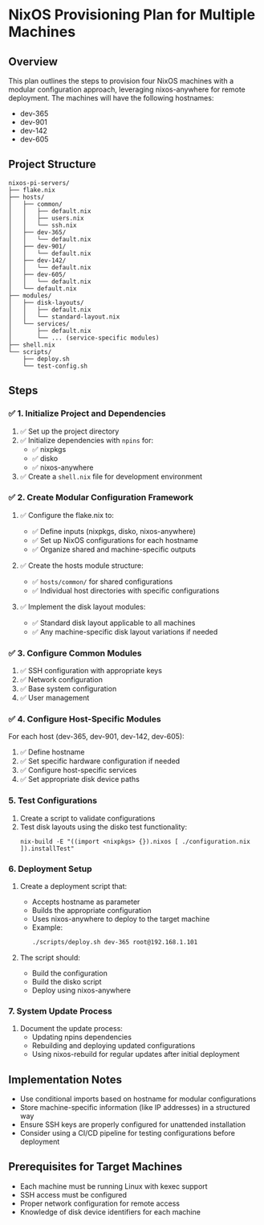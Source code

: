 # NixOS Provisioning Plan for Multiple Machines

## Overview

This plan outlines the steps to provision four NixOS machines with a modular configuration approach, leveraging nixos-anywhere for remote deployment. The machines will have the following hostnames:

- dev-365
- dev-901
- dev-142
- dev-605

## Project Structure

```
nixos-pi-servers/
├── flake.nix
├── hosts/
│   ├── common/
│   │   ├── default.nix
│   │   ├── users.nix
│   │   └── ssh.nix
│   ├── dev-365/
│   │   └── default.nix
│   ├── dev-901/
│   │   └── default.nix
│   ├── dev-142/
│   │   └── default.nix
│   ├── dev-605/
│   │   └── default.nix
│   └── default.nix
├── modules/
│   ├── disk-layouts/
│   │   ├── default.nix
│   │   └── standard-layout.nix
│   └── services/
│       ├── default.nix
│       └── ... (service-specific modules)
├── shell.nix
└── scripts/
    ├── deploy.sh
    └── test-config.sh
```

## Steps

### ✅ 1. Initialize Project and Dependencies

1. ✅ Set up the project directory
2. ✅ Initialize dependencies with `npins` for:
   - ✅ nixpkgs
   - ✅ disko
   - ✅ nixos-anywhere
3. ✅ Create a `shell.nix` file for development environment

### ✅ 2. Create Modular Configuration Framework

1. ✅ Configure the flake.nix to:

   - ✅ Define inputs (nixpkgs, disko, nixos-anywhere)
   - ✅ Set up NixOS configurations for each hostname
   - ✅ Organize shared and machine-specific outputs

2. ✅ Create the hosts module structure:

   - ✅ `hosts/common/` for shared configurations
   - ✅ Individual host directories with specific configurations

3. ✅ Implement the disk layout modules:
   - ✅ Standard disk layout applicable to all machines
   - ✅ Any machine-specific disk layout variations if needed

### ✅ 3. Configure Common Modules

1. ✅ SSH configuration with appropriate keys
2. ✅ Network configuration
3. ✅ Base system configuration
4. ✅ User management

### ✅ 4. Configure Host-Specific Modules

For each host (dev-365, dev-901, dev-142, dev-605):

1. ✅ Define hostname
2. ✅ Set specific hardware configuration if needed
3. ✅ Configure host-specific services
4. ✅ Set appropriate disk device paths

### 5. Test Configurations

1. Create a script to validate configurations
2. Test disk layouts using the disko test functionality:
   ```
   nix-build -E "((import <nixpkgs> {}).nixos [ ./configuration.nix ]).installTest"
   ```

### 6. Deployment Setup

1. Create a deployment script that:

   - Accepts hostname as parameter
   - Builds the appropriate configuration
   - Uses nixos-anywhere to deploy to the target machine
   - Example:
     ```sh
     ./scripts/deploy.sh dev-365 root@192.168.1.101
     ```

2. The script should:
   - Build the configuration
   - Build the disko script
   - Deploy using nixos-anywhere

### 7. System Update Process

1. Document the update process:
   - Updating npins dependencies
   - Rebuilding and deploying updated configurations
   - Using nixos-rebuild for regular updates after initial deployment

## Implementation Notes

- Use conditional imports based on hostname for modular configurations
- Store machine-specific information (like IP addresses) in a structured way
- Ensure SSH keys are properly configured for unattended installation
- Consider using a CI/CD pipeline for testing configurations before deployment

## Prerequisites for Target Machines

- Each machine must be running Linux with kexec support
- SSH access must be configured
- Proper network configuration for remote access
- Knowledge of disk device identifiers for each machine
